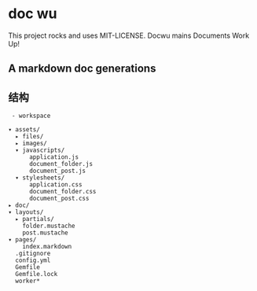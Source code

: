 # doc wu 

This project rocks and uses MIT-LICENSE. Docwu mains Documents Work Up!

## A markdown doc generations

## 结构

```
 - workspace

▾ assets/
  ▸ files/
  ▸ images/
  ▾ javascripts/
      application.js
      document_folder.js
      document_post.js
  ▾ stylesheets/
      application.css
      document_folder.css
      document_post.css
▸ doc/
▾ layouts/
  ▸ partials/
    folder.mustache
    post.mustache
▾ pages/
    index.markdown
  .gitignore
  config.yml
  Gemfile
  Gemfile.lock
  worker*

```
